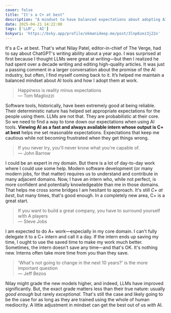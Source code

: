 ```yaml
---
cover: false
title: "It's a C+ at best"
description: "A mindset to have balanced expectations about adopting AI at work"
date: 2025-04-21 14:22:00
tags: ['LLM', 'AI']
bskyuri: 'https://bsky.app/profile/okmanideep.me/post/3lnp6zez3j22o'
---
```


It's a C+ at best. That's what Nilay Patel, editor-in-chief of The Verge, had to say about ChatGPT's writing ability about a year ago. I was surprised at first because I thought LLMs were great at writing—but then I realized he had spent over a decade writing and editing high-quality articles. It was just a passing comment in a larger conversation about the promise of the AI industry, but often, I find myself coming back to it. It’s helped me maintain a balanced mindset about AI tools and how I adopt them at work.

> Happiness is reality minus expectations  
> — Tom Magliozzi

Software tools, historically, have been extremely good at being reliable. Their deterministic nature has helped set appropriate expectations for the people using them. LLMs are not that. They are probabilistic at their core. So we need to find a way to tone down our expectations when using AI tools. **Viewing AI as a fast and always available intern whose output is C+ at best** helps me set reasonable expectations. Expectations that keep me cautious while not becoming frustrated when they get things wrong.

> If you never try, you'll never know what you're capable of.  
> — John Barrow

I could be an expert in my domain. But there is a lot of day-to-day work where I could use some help. Modern software development (or many modern jobs, for that matter) requires us to understand and contribute in many adjacent domains. Now, I have an intern who, while not perfect, is more confident and potentially knowledgeable than me in those domains. That helps me cross some bridges I am hesitant to approach. It's still *C+ at best*, but many times, that's good enough. In a completely new area, C+ is a great start.

> If you want to build a great company, you have to surround yourself with A players  
> — Steve Jobs

I am expected to do A+ work—especially in my core domain. I can't fully delegate it to a C+ intern and call it a day. If the intern ends up saving my time, I ought to use the saved time to make my work much better. Sometimes, the intern doesn't save any time—and that's OK. It's nothing new. Interns often take more time from you than they save.

> 'What's not going to change in the next 10 years?' is the more important question  
> — Jeff Bezos

Nilay might grade the new models higher, and indeed, LLMs have improved significantly. But, the exact grade matters less than their true nature: usually *good enough* but rarely *exceptional*. That's still the case and likely going to be the case for as long as they are trained using the whole of human mediocrity. A little adjustment in mindset can get the best out of us *with* AI.
